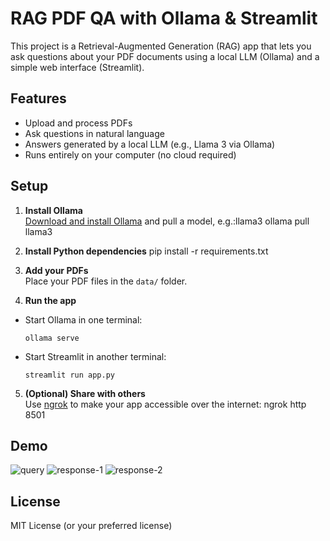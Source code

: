# RAG PDF QA with Ollama & Streamlit

This project is a Retrieval-Augmented Generation (RAG) app that lets you ask questions about your PDF documents using a local LLM (Ollama) and a simple web interface (Streamlit).

## Features

- Upload and process PDFs
- Ask questions in natural language
- Answers generated by a local LLM (e.g., Llama 3 via Ollama)
- Runs entirely on your computer (no cloud required)

## Setup

1. **Install Ollama**  
   [Download and install Ollama](https://ollama.com/download) and pull a model, e.g.:llama3
   ollama pull llama3


3. **Install Python dependencies**
   pip install -r requirements.txt

4. **Add your PDFs**  
Place your PDF files in the `data/` folder.

5. **Run the app**
- Start Ollama in one terminal:
  ```
  ollama serve
  ```
- Start Streamlit in another terminal:
  ```
  streamlit run app.py
  ```

5. **(Optional) Share with others**  
Use [ngrok](https://ngrok.com/) to make your app accessible over the internet: ngrok http 8501



## Demo
![query](https://github.com/user-attachments/assets/51f767f8-85a1-40ab-9810-eb61fc7b76f1)
![response-1](https://github.com/user-attachments/assets/b5fab80d-33cc-4cae-bae5-9f2f6efeffe9)
![response-2](https://github.com/user-attachments/assets/211e076e-d116-424e-bb7f-746dd65ba18b)





## License

MIT License (or your preferred license)

